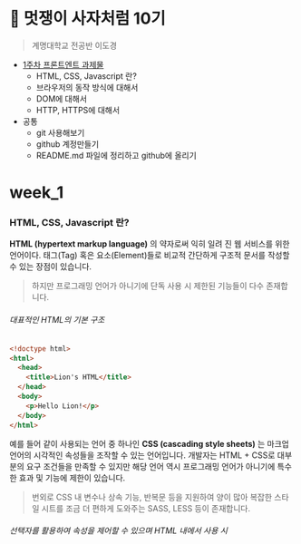 🦁 멋쟁이 사자처럼 10기
===============

> 계명대학교 전공반 이도경

* [1주차 프론트엔트 과제물 ](#week_1)
  * HTML, CSS, Javascript 란?
  * 브라우저의 동작 방식에 대해서
  * DOM에 대해서
  * HTTP, HTTPS에 대해서
* 공통
  * git 사용해보기 
  * github 계정만들기
  * README.md 파일에 정리하고 github에 올리기

week_1
======
### HTML, CSS, Javascript 란?
**HTML (hypertext markup language)** 의 약자로써 익히 일려 진 웹 서비스를 위한 언어이다. 태그(Tag) 혹은 요소(Element)들로 비교적 간단하게 구조적 문서를 작성할 수 있는 장점이 있습니다. 
> 하지만 프로그래밍 언어가 아니기에 단독 사용 시 제한된  기능들이 다수 존재합니다. 
###### 대표적인 HTML의 기본 구조
```html
<!doctype html>
<html>
  <head>
    <title>Lion's HTML</title>
  </head>
  <body>
    <p>Hello Lion!</p>
  </body>
</html>
```
예를 들어 같이 사용되는 언어 중 하나인 **CSS (cascading style sheets)** 는 마크업 언어의 시각적인 속성들을 조작할 수 있는 언어입니다. 개발자는 HTML + CSS로 대부분의 요구 조건들을 만족할 수 있지만 해당 언어 역시 프로그래밍 언어가 아니기에 특수한 효과 및 기능에 제한이 있습니다. 
>번외로 CSS 내 변수나 상속 기능, 반복문 등을 지원하여 양이 많아 복잡한 스타일 시트를 조금 더 편하게 도와주는 SASS, LESS 등이 존재합니다. 
###### 선택자를 활용하여 속성을 제어할 수 있으며 HTML 내에서 사용 시 <style> 태그로 감싸져야 한다.
```css
p {color: "#6dbfb6"}
```
CSS + HTML으로 웹페이지는 제작하였지만 다소 정적인 상태를 유지합니다. 이를 더욱 유연하고 동적인 페이지로 만들기 위해서는 **Javascript** 를 활용하여 완성도 있는 결과물을 제작할 수 있습니다. Javascript는 객체 기반의 프로그래밍 언어로써 웹 브라우저에서 주로 사용되며, 접근성과 범용성이 넓어 많은 라이브러리 등에 기반하여 사용되고 있다.
###### Javascript의 함수 사용 예시이며 CSS와 마찬가지로 문서 내 사용 시 <script> 태그로 감싸야 한다.
```javascript
alert("Hello Lion!");
```
 
 * * *
 
### 브라우저의 동작 방식에 대해서
사용자가 웹 브라우저를 통해 http://naver.com으로 이동한다면 짧은 시간 내에 홈페이지에 접근할 수 있다. 이 짧은 시간 내에 클라이언트와 서버 사이에서는 많은 작업이 발생한다. 
 
![브라우저 구조](/img/browser_struct.png)
###### 웹 브라우저의 구조
 
사용자 인터페이스를 통해 응답을 받게 된다면 브라우저 엔진이 렌더링 엔진으로 전송하게 되고, 렌더링 엔진으로 넘겨진 요청은 콘텐츠를 을 표시하는 역할이며 HTML 등 문서와 이미지 등을 표시합니다.
##### 각 브라우저마다 다른 엔진을 사용하기 때문에 조금은 다르지만 기본적인 동작은 다음과 같습니다.

![렌더링 엔진](/img/randering_engine.png)
###### 렌더링 엔진의 흐름

렌더링 엔진 HTML 문서를 분석하고, 콘텐츠 트리 내부에서 **DOM** 노드로 변환합니다. 다음으로 외부 CSS 파일과 함께 포함된 스타일 요소도 분석하고, 스타일 정보와 HTML 표시 규칙은 렌더 트리를 생성합니다.   
렌더 트리 생성을 마치면 화면 배치가 시작되어 각 노드별 위치에 표시합니다.

* * *
 
### DOM에 대해서
브라우저 렌더링 엔진은 웹 문서를 로딩한 후, 분석하여 웹 브라우저가 이해할 수 있는 구조로 구성되어 메모리에 적재합니다. 이를 **DOM(doumentobject model)** 이라 합니다. HTML, XML 문서에 접근하기 위한 인터페이스이며,  문서 내의 모든 요소를 정의하고, 각 요소별 접근 방법을 제공합니다. 
 
![DOM 구조](/img/DOM_struct.png)
###### DOM 구조
 
브라우저의 렌더링 엔진에서 제작된 DOM tree는 네 종류의 노드로 구성됩니다.
#### Document Node 
  * 트리의 최상위에 존재하며 각 노드에 접근하려면 문서 노드를 통해야 하고, DOM tree에 접근하기 위한 **시작점** 입니다.    
#### Element Node
  * HTML 요소를 표현합니다. 중첩에 의한 자손 관계를 가져 이 관계를 통해 정보를 구조화합니다.
#### Attribute Node
  * HTML 요소별 속성을 표현합니다. 종속관계를 가지지 않으며 해당 요소의 일부이며 요소 노드에 접근하면 속성을 참조, 수정할 수 있습니다.    
#### Text Node
  * HTML 요소의 텍스트를 나타내고 요소 노드의 자식이며 텍스트 노트는 종속을 받을 수 있지만 다른 노드를 종속시킬 수는 없습니다. **DOM tree** 의 끝점입니다.
 
> DOM은 Javascript를 통해 동적으로 변경할 수 있으며 변경된 DOM은 렌더링에 반영됩니다.
 
* * *
 
### HTTP, HTTPS에 대해서
**HTTP(hypertext transfer protocol)** 은 통신 프로토콜 중 하나이며 HTML 같은 리소스들을 가져올 수 있는 프로토콜입니다. 주로 웹에서 이루어지는 모든 데이터 교환의 기초이고, 클라이언트 - 서버 방식으로 **요청(request)** 과 **응답(response)** 을 통해 데이터를 송수신 합니다.

![DOM 구조](/img/HTTP.png)
###### HTTP
클라이언트 프로그램(웹 브라우저)는 URI(uniform resource identifiers)를 활용해  WWW 상에서 리소스 위치를 찾습니다. 리소스는 문서, 이미지, 동영상 등 모든 것이 될 수 있습니다. 웹페이지의 위치를 나타내기 위해 사용되는 http://www.naver.com 을 분석해 보자면

 1. http : 리소스에 접근하기 위해 HTTP 프로토콜을 사용한다.
 2. www.naver.com : 리소스의 인터넷 위치이며, DNS를 통해 IP 주소로 변환되어 서버의 위치를 찾을 수 있다.
 
###### HTTP 통신을 서버에 활용하려면 일부 Method를 통해 요청할 수 있고 종류는 GET, POST, PUT, DELETE, HEAD 등 이 있으며 정보를 요청 및 수정이 가능합니다.

요청받은 응답 데이터는 Header와 Body(본문)의 포맷으로 구성되어 있으며 Header에는 메시지, 요청 Method, HTTP 버전 등이 등재되어 있고 Body에는 HTML이 담겨 있어 브라우저가 화면에 렌더링 하게 된다.

> 상태 메시지에는 크게 4분류로 200번에서 500번대 메시지 있고, 대표적으로 많이 알려진 404 Not Found가 요청한 정보를 찾을 수 없을 때 나타나는 상태 메시지에 해당하는 것이다.
 
 * * *
 
###### 이미지 출처
* https://www.html5rocks.com/en/tutorials/internals/howbrowserswork/
* https://www.w3schools.com/js/js_htmldom.asp
